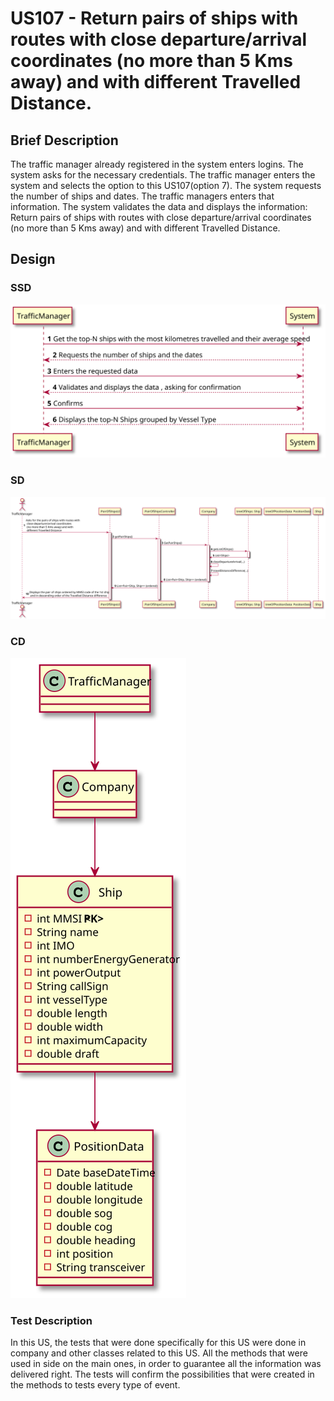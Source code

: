 # US107 - Return pairs of ships with routes with close departure/arrival coordinates (no more than 5 Kms away) and with different Travelled Distance.

## Brief Description

The traffic manager already registered in the system enters logins. The system asks for the necessary credentials. 
The traffic manager enters the system and selects the option to this US107(option 7).
The system requests the number of ships and dates. The traffic managers enters that information.
The system validates the data and displays the information: Return pairs of ships with routes with close departure/arrival coordinates (no more than 5 Kms away) and with different Travelled Distance. 


## Design

### SSD

![](SSD.svg)

### SD

![](SD.svg)

### CD

![](CD.svg)

### Test Description

In this US, the tests that were done specifically for this US were done in company and other classes related to this US. All the methods that were used in side on the main ones, in order to guarantee all the information was delivered right.
The tests will confirm the possibilities that were created in the methods to tests every type of event.